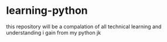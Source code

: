 # learning-python
this repository will be a compalation of all technical learning and understanding i gain from my python jk
